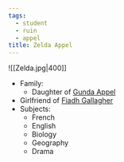 ```yaml
---
tags:
  - student
  - ruin
  - appel
title: Zelda Appel
---
```

![[Zelda.jpg|400]]
- Family:
	- Daughter of [Gunda Appel](Gunda%20Appel.md)
- Girlfriend of [Fiadh Gallagher](Fiadh%20Gallagher.md)
- Subjects:
	- French
	- English
	- Biology
	- Geography
	- Drama
